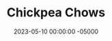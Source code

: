 ---
layout: post
title:  "Chickpea Chows"
date:   2023-05-10 00:00:00 -05000
categories: 
- Recipes
- Protein Powder
permalink: /recipes/chickpea-chows
image: /assets/Food/Protein Powder/Chickpea Chow/chow.jpg
ing: chow-ing
facts: chow-facts
section1: 
start2: 
section2: 
start3: 
section3: 
start4: 
section4: 
start5: 
section5: 
Prep: 15
Rest: 15
Cook: 
Source1: 
Source2: 
whisk: https://s.samsungfood.com/FslqZ
tags: 
- no bake
- chickpeas
- garbanzo bean
- cookie dough
- edible cookie dough
- cookie
- dessert hummus
- banana
- peanut butter
- peanuts
- nut butter
- pb2
- peanut flour
- whey
- casein
- protein powder
- cinnamon
- almond extract
- chopped chocolate
- ball
- dough
- gluten free
- vic
Description: These "Chickpea Chows" as I call them are a no bake healthy cookie dough recipe. They evolved out of my <a href="banana-bread-hummus">Banana Bread Hummus Spread</a> recipe, where I continued to add solids until I had a workable dough. They're naturally sweetened, filling, and a fun way to add more nutrients to your diet.  For another edible cookie dough, see my <a href="protein-cookie-dough">Edible Protein Cookie Dough</a>, or for another protein bean based dessert, you should make my <a href="chickpea-brownies">Protein Brownie Bars</a>
Instructions: 
- In the following order, blend all ingredients together in a food processor - 15.5 oz can chickpeas (drained and rinsed), peanut butter, frozen bananas, liquid sweetener, almond extract, cinnamon, salt, PB2, whey, casein, and oat flour<br><br>

- A slightly sticky cookie dough will have formed. Optionally, fold in some chopped chocolate (1/4 cup, 60 g). Freeze the food processor for about 15 minutes to harden the dough.<br><br>

- Line a cookie sheet with parchment paper. Roll the dough into balls, and place on the sheet. Lightly wetting your hands helps to roll the dough without sticking. Refrigerate or freeze to harden the dough balls, then transfer to a Ziploc bag. Store in the fridge or freezer.
---